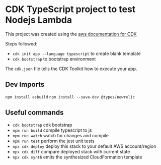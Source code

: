 # CDK TypeScript project to test Nodejs Lambda

This project was created using the [aws documentation for CDK](https://docs.aws.amazon.com/cdk/v2/guide/hello_world.html)

Steps followed:
* `cdk init app --language typescript` to create blank template
* `cdk bootstrap` to bootstrap environment

The `cdk.json` file tells the CDK Toolkit how to execute your app.

## Dev Imports
`npm install esbuild`
`npm install --save-dev @types/newrelic`

## Useful commands
* `cdk bootstrap`   cdk bootstrap 
* `npm run build`   compile typescript to js
* `npm run watch`   watch for changes and compile
* `npm run test`    perform the jest unit tests
* `npx cdk deploy`  deploy this stack to your default AWS account/region
* `npx cdk diff`    compare deployed stack with current state
* `npx cdk synth`   emits the synthesized CloudFormation template
